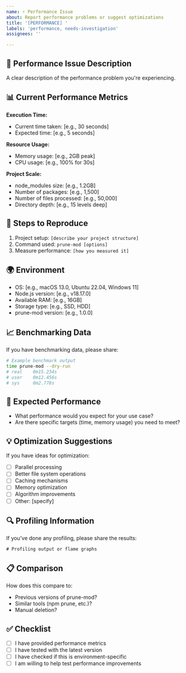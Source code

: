 ```yaml
---
name: ⚡ Performance Issue
about: Report performance problems or suggest optimizations
title: '[PERFORMANCE] '
labels: 'performance, needs-investigation'
assignees: ''

---
```


## 🐌 Performance Issue Description
A clear description of the performance problem you're experiencing.

## 📊 Current Performance Metrics
**Execution Time:**
- Current time taken: [e.g., 30 seconds]
- Expected time: [e.g., 5 seconds]

**Resource Usage:**
- Memory usage: [e.g., 2GB peak]
- CPU usage: [e.g., 100% for 30s]

**Project Scale:**
- node_modules size: [e.g., 1.2GB]
- Number of packages: [e.g., 1,500]
- Number of files processed: [e.g., 50,000]
- Directory depth: [e.g., 15 levels deep]

## 🔄 Steps to Reproduce
1. Project setup: `[describe your project structure]`
2. Command used: `prune-mod [options]`
3. Measure performance: `[how you measured it]`

## 🌍 Environment
- OS: [e.g., macOS 13.0, Ubuntu 22.04, Windows 11]
- Node.js version: [e.g., v18.17.0]
- Available RAM: [e.g., 16GB]
- Storage type: [e.g., SSD, HDD]
- prune-mod version: [e.g., 1.0.0]

## 📈 Benchmarking Data
If you have benchmarking data, please share:

```bash
# Example benchmark output
time prune-mod --dry-run
# real    0m15.234s
# user    0m12.456s
# sys     0m2.778s
```

## 🎯 Expected Performance
- What performance would you expect for your use case?
- Are there specific targets (time, memory usage) you need to meet?

## 💡 Optimization Suggestions
If you have ideas for optimization:
- [ ] Parallel processing
- [ ] Better file system operations
- [ ] Caching mechanisms
- [ ] Memory optimization
- [ ] Algorithm improvements
- [ ] Other: [specify]

## 🔍 Profiling Information
If you've done any profiling, please share the results:

```
# Profiling output or flame graphs
```

## 📋 Comparison
How does this compare to:
- Previous versions of prune-mod?
- Similar tools (npm prune, etc.)?
- Manual deletion?

## ✅ Checklist
- [ ] I have provided performance metrics
- [ ] I have tested with the latest version
- [ ] I have checked if this is environment-specific
- [ ] I am willing to help test performance improvements
